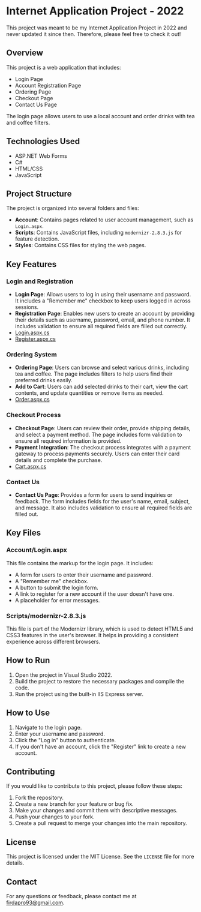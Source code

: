 # Internet Application Project - 2022

This project was meant to be my Internet Application Project in 2022 and never updated it since then. Therefore, please feel free to check it out!

## Overview
This project is a web application that includes:
- Login Page
- Account Registration Page
- Ordering Page
- Checkout Page
- Contact Us Page

The login page allows users to use a local account and order drinks with tea and coffee filters.

## Technologies Used
- ASP.NET Web Forms
- C#
- HTML/CSS
- JavaScript

## Project Structure
The project is organized into several folders and files:

- **Account**: Contains pages related to user account management, such as `Login.aspx`.
- **Scripts**: Contains JavaScript files, including `modernizr-2.8.3.js` for feature detection.
- **Styles**: Contains CSS files for styling the web pages.

## Key Features


### Login and Registration
- **Login Page**: Allows users to log in using their username and password. It includes a "Remember me" checkbox to keep users logged in across sessions.
- **Registration Page**: Enables new users to create an account by providing their details such as username, password, email, and phone number. It includes validation to ensure all required fields are filled out correctly.
- [Login.aspx.cs](https://github.com/FirdausHisham/CoffeeWebsite2022/blob/92b18f4cb7475749de627d5778f3ffcdad0c1c39/Project/Account/Login.aspx.cs)
- [Register.aspx.cs](https://github.com/FirdausHisham/CoffeeWebsite2022/blob/92b18f4cb7475749de627d5778f3ffcdad0c1c39/Project/Account/Register.aspx.cs)

### Ordering System
- **Ordering Page**: Users can browse and select various drinks, including tea and coffee. The page includes filters to help users find their preferred drinks easily.
- **Add to Cart**: Users can add selected drinks to their cart, view the cart contents, and update quantities or remove items as needed.
- [Order.aspx.cs](https://github.com/FirdausHisham/CoffeeWebsite2022/blob/92b18f4cb7475749de627d5778f3ffcdad0c1c39/Project/HYSSOnline/Order.aspx.cs)

### Checkout Process
- **Checkout Page**: Users can review their order, provide shipping details, and select a payment method. The page includes form validation to ensure all required information is provided.
- **Payment Integration**: The checkout process integrates with a payment gateway to process payments securely. Users can enter their card details and complete the purchase.
- [Cart.aspx.cs](https://github.com/FirdausHisham/CoffeeWebsite2022/blob/92b18f4cb7475749de627d5778f3ffcdad0c1c39/Project/HYSSOnline/Cart.aspx.cs)

### Contact Us
- **Contact Us Page**: Provides a form for users to send inquiries or feedback. The form includes fields for the user's name, email, subject, and message. It also includes validation to ensure all required fields are filled out.

## Key Files
### Account/Login.aspx
This file contains the markup for the login page. It includes:
- A form for users to enter their username and password.
- A "Remember me" checkbox.
- A button to submit the login form.
- A link to register for a new account if the user doesn't have one.
- A placeholder for error messages.

### Scripts/modernizr-2.8.3.js
This file is part of the Modernizr library, which is used to detect HTML5 and CSS3 features in the user's browser. It helps in providing a consistent experience across different browsers.

## How to Run
1. Open the project in Visual Studio 2022.
2. Build the project to restore the necessary packages and compile the code.
3. Run the project using the built-in IIS Express server.

## How to Use
1. Navigate to the login page.
2. Enter your username and password.
3. Click the "Log in" button to authenticate.
4. If you don't have an account, click the "Register" link to create a new account.

## Contributing
If you would like to contribute to this project, please follow these steps:
1. Fork the repository.
2. Create a new branch for your feature or bug fix.
3. Make your changes and commit them with descriptive messages.
4. Push your changes to your fork.
5. Create a pull request to merge your changes into the main repository.

## License
This project is licensed under the MIT License. See the `LICENSE` file for more details.

## Contact
For any questions or feedback, please contact me at firdapro93@gmail.com.
